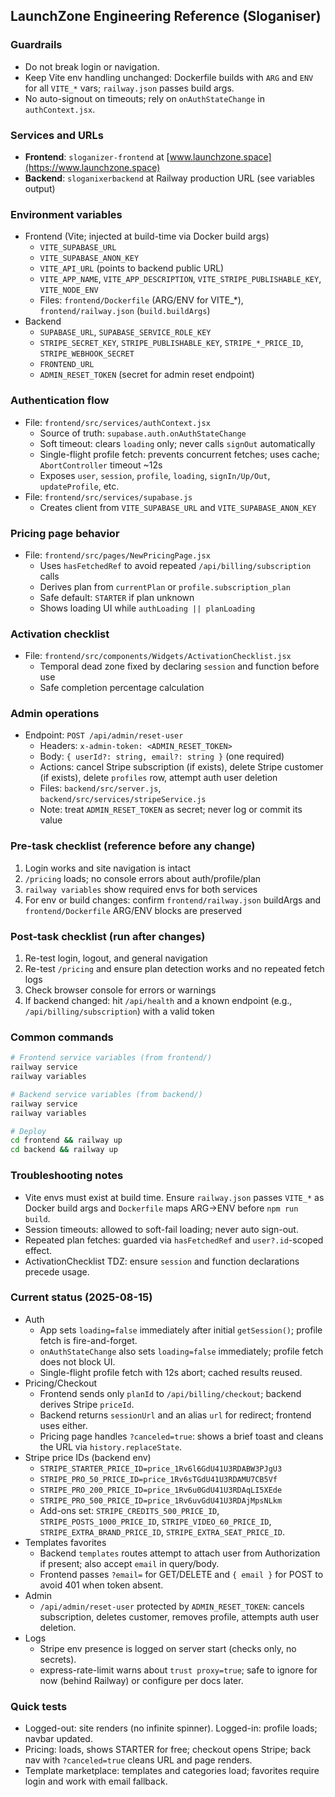 ## LaunchZone Engineering Reference (Sloganiser)

### Guardrails
- Do not break login or navigation.
- Keep Vite env handling unchanged: Dockerfile builds with `ARG` and `ENV` for all `VITE_*` vars; `railway.json` passes build args.
- No auto-signout on timeouts; rely on `onAuthStateChange` in `authContext.jsx`.

### Services and URLs
- **Frontend**: `sloganizer-frontend` at [www.launchzone.space](https://www.launchzone.space)
- **Backend**: `sloganixerbackend` at Railway production URL (see variables output)

### Environment variables
- Frontend (Vite; injected at build-time via Docker build args)
  - `VITE_SUPABASE_URL`
  - `VITE_SUPABASE_ANON_KEY`
  - `VITE_API_URL` (points to backend public URL)
  - `VITE_APP_NAME`, `VITE_APP_DESCRIPTION`, `VITE_STRIPE_PUBLISHABLE_KEY`, `VITE_NODE_ENV`
  - Files: `frontend/Dockerfile` (ARG/ENV for VITE_*), `frontend/railway.json` (`build.buildArgs`)
- Backend
  - `SUPABASE_URL`, `SUPABASE_SERVICE_ROLE_KEY`
  - `STRIPE_SECRET_KEY`, `STRIPE_PUBLISHABLE_KEY`, `STRIPE_*_PRICE_ID`, `STRIPE_WEBHOOK_SECRET`
  - `FRONTEND_URL`
  - `ADMIN_RESET_TOKEN` (secret for admin reset endpoint)

### Authentication flow
- File: `frontend/src/services/authContext.jsx`
  - Source of truth: `supabase.auth.onAuthStateChange`
  - Soft timeout: clears `loading` only; never calls `signOut` automatically
  - Single-flight profile fetch: prevents concurrent fetches; uses cache; `AbortController` timeout ~12s
  - Exposes `user`, `session`, `profile`, `loading`, `signIn/Up/Out`, `updateProfile`, etc.
- File: `frontend/src/services/supabase.js`
  - Creates client from `VITE_SUPABASE_URL` and `VITE_SUPABASE_ANON_KEY`

### Pricing page behavior
- File: `frontend/src/pages/NewPricingPage.jsx`
  - Uses `hasFetchedRef` to avoid repeated `/api/billing/subscription` calls
  - Derives plan from `currentPlan` or `profile.subscription_plan`
  - Safe default: `STARTER` if plan unknown
  - Shows loading UI while `authLoading || planLoading`

### Activation checklist
- File: `frontend/src/components/Widgets/ActivationChecklist.jsx`
  - Temporal dead zone fixed by declaring `session` and function before use
  - Safe completion percentage calculation

### Admin operations
- Endpoint: `POST /api/admin/reset-user`
  - Headers: `x-admin-token: <ADMIN_RESET_TOKEN>`
  - Body: `{ userId?: string, email?: string }` (one required)
  - Actions: cancel Stripe subscription (if exists), delete Stripe customer (if exists), delete `profiles` row, attempt auth user deletion
  - Files: `backend/src/server.js`, `backend/src/services/stripeService.js`
  - Note: treat `ADMIN_RESET_TOKEN` as secret; never log or commit its value

### Pre-task checklist (reference before any change)
1. Login works and site navigation is intact
2. `/pricing` loads; no console errors about auth/profile/plan
3. `railway variables` show required envs for both services
4. For env or build changes: confirm `frontend/railway.json` buildArgs and `frontend/Dockerfile` ARG/ENV blocks are preserved

### Post-task checklist (run after changes)
1. Re-test login, logout, and general navigation
2. Re-test `/pricing` and ensure plan detection works and no repeated fetch logs
3. Check browser console for errors or warnings
4. If backend changed: hit `/api/health` and a known endpoint (e.g., `/api/billing/subscription`) with a valid token

### Common commands
```bash
# Frontend service variables (from frontend/)
railway service
railway variables

# Backend service variables (from backend/)
railway service
railway variables

# Deploy
cd frontend && railway up
cd backend && railway up
```

### Troubleshooting notes
- Vite envs must exist at build time. Ensure `railway.json` passes `VITE_*` as Docker build args and `Dockerfile` maps ARG→ENV before `npm run build`.
- Session timeouts: allowed to soft-fail loading; never auto sign-out.
- Repeated plan fetches: guarded via `hasFetchedRef` and `user?.id`-scoped effect.
- ActivationChecklist TDZ: ensure `session` and function declarations precede usage.

### Current status (2025-08-15)
- Auth
  - App sets `loading=false` immediately after initial `getSession()`; profile fetch is fire-and-forget.
  - `onAuthStateChange` also sets `loading=false` immediately; profile fetch does not block UI.
  - Single-flight profile fetch with 12s abort; cached results reused.
- Pricing/Checkout
  - Frontend sends only `planId` to `/api/billing/checkout`; backend derives Stripe `priceId`.
  - Backend returns `sessionUrl` and an alias `url` for redirect; frontend uses either.
  - Pricing page handles `?canceled=true`: shows a brief toast and cleans the URL via `history.replaceState`.
- Stripe price IDs (backend env)
  - `STRIPE_STARTER_PRICE_ID=price_1Rv6l6GdU41U3RDABW3PJgU3`
  - `STRIPE_PRO_50_PRICE_ID=price_1Rv6sTGdU41U3RDAMU7CB5Vf`
  - `STRIPE_PRO_200_PRICE_ID=price_1Rv6u0GdU41U3RDAqLI5XEde`
  - `STRIPE_PRO_500_PRICE_ID=price_1Rv6uvGdU41U3RDAjMpsNLkm`
  - Add-ons set: `STRIPE_CREDITS_500_PRICE_ID`, `STRIPE_POSTS_1000_PRICE_ID`, `STRIPE_VIDEO_60_PRICE_ID`, `STRIPE_EXTRA_BRAND_PRICE_ID`, `STRIPE_EXTRA_SEAT_PRICE_ID`.
- Templates favorites
  - Backend `templates` routes attempt to attach user from Authorization if present; also accept `email` in query/body.
  - Frontend passes `?email=` for GET/DELETE and `{ email }` for POST to avoid 401 when token absent.
- Admin
  - `/api/admin/reset-user` protected by `ADMIN_RESET_TOKEN`: cancels subscription, deletes customer, removes profile, attempts auth user deletion.
- Logs
  - Stripe env presence is logged on server start (checks only, no secrets).
  - express-rate-limit warns about `trust proxy=true`; safe to ignore for now (behind Railway) or configure per docs later.

### Quick tests
- Logged-out: site renders (no infinite spinner). Logged-in: profile loads; navbar updated.
- Pricing: loads, shows STARTER for free; checkout opens Stripe; back nav with `?canceled=true` cleans URL and page renders.
- Template marketplace: templates and categories load; favorites require login and work with email fallback.



